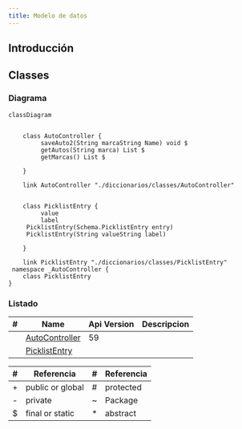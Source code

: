 ```yaml
---
title: Modelo de datos
---
```


## Introducción


<!-- START autogenerated-classes -->

## Classes

### Diagrama

```mermaid
classDiagram


    class AutoController {
         saveAuto2(String marcaString Name) void $
         getAutos(String marca) List $
         getMarcas() List $

    }

    link AutoController "./diccionarios/classes/AutoController" 


    class PicklistEntry {
         value     
         label     
     PicklistEntry(Schema.PicklistEntry entry)  
     PicklistEntry(String valueString label)  

    }

    link PicklistEntry "./diccionarios/classes/PicklistEntry" 
 namespace _AutoController {
    class PicklistEntry 
}
```

### Listado

| #   | Name | Api Version | Descripcion |
| --- | ----- | ----------- | ----------- |
| <div class="icons"></div> | [AutoController]([AutoController](/diccionarios/classes/AutoController)) |59||
| <div class="icons"></div> | [PicklistEntry]([PicklistEntry](/diccionarios/classes/PicklistEntry)) |||

| #  | Referencia       | #  | Referencia |
| -- | ---------------- | -- | ---------- |
| +  | public or global | #  | protected  |
| -  | private          | ~  | Package    |
| $  | final or static  | *  | abstract   |

<!-- END autogenerated-classes -->